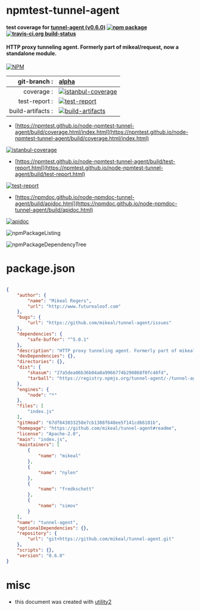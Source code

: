 # npmtest-tunnel-agent

#### test coverage for  [tunnel-agent (v0.6.0)](https://github.com/mikeal/tunnel-agent#readme)  [![npm package](https://img.shields.io/npm/v/npmtest-tunnel-agent.svg?style=flat-square)](https://www.npmjs.org/package/npmtest-tunnel-agent) [![travis-ci.org build-status](https://api.travis-ci.org/npmtest/node-npmtest-tunnel-agent.svg)](https://travis-ci.org/npmtest/node-npmtest-tunnel-agent)

#### HTTP proxy tunneling agent. Formerly part of mikeal/request, now a standalone module.

[![NPM](https://nodei.co/npm/tunnel-agent.png?downloads=true&downloadRank=true&stars=true)](https://www.npmjs.com/package/tunnel-agent)

| git-branch : | [alpha](https://github.com/npmtest/node-npmtest-tunnel-agent/tree/alpha)|
|--:|:--|
| coverage : | [![istanbul-coverage](https://npmtest.github.io/node-npmtest-tunnel-agent/build/coverage.badge.svg)](https://npmtest.github.io/node-npmtest-tunnel-agent/build/coverage.html/index.html)|
| test-report : | [![test-report](https://npmtest.github.io/node-npmtest-tunnel-agent/build/test-report.badge.svg)](https://npmtest.github.io/node-npmtest-tunnel-agent/build/test-report.html)|
| build-artifacts : | [![build-artifacts](https://npmtest.github.io/node-npmtest-tunnel-agent/glyphicons_144_folder_open.png)](https://github.com/npmtest/node-npmtest-tunnel-agent/tree/gh-pages/build)|

- [https://npmtest.github.io/node-npmtest-tunnel-agent/build/coverage.html/index.html](https://npmtest.github.io/node-npmtest-tunnel-agent/build/coverage.html/index.html)

[![istanbul-coverage](https://npmtest.github.io/node-npmtest-tunnel-agent/build/screenCapture.buildCi.browser.%252Ftmp%252Fbuild%252Fcoverage.lib.html.png)](https://npmtest.github.io/node-npmtest-tunnel-agent/build/coverage.html/index.html)

- [https://npmtest.github.io/node-npmtest-tunnel-agent/build/test-report.html](https://npmtest.github.io/node-npmtest-tunnel-agent/build/test-report.html)

[![test-report](https://npmtest.github.io/node-npmtest-tunnel-agent/build/screenCapture.buildCi.browser.%252Ftmp%252Fbuild%252Ftest-report.html.png)](https://npmtest.github.io/node-npmtest-tunnel-agent/build/test-report.html)

- [https://npmdoc.github.io/node-npmdoc-tunnel-agent/build/apidoc.html](https://npmdoc.github.io/node-npmdoc-tunnel-agent/build/apidoc.html)

[![apidoc](https://npmdoc.github.io/node-npmdoc-tunnel-agent/build/screenCapture.buildCi.browser.%252Ftmp%252Fbuild%252Fapidoc.html.png)](https://npmdoc.github.io/node-npmdoc-tunnel-agent/build/apidoc.html)

![npmPackageListing](https://npmtest.github.io/node-npmtest-tunnel-agent/build/screenCapture.npmPackageListing.svg)

![npmPackageDependencyTree](https://npmtest.github.io/node-npmtest-tunnel-agent/build/screenCapture.npmPackageDependencyTree.svg)



# package.json

```json

{
    "author": {
        "name": "Mikeal Rogers",
        "url": "http://www.futurealoof.com"
    },
    "bugs": {
        "url": "https://github.com/mikeal/tunnel-agent/issues"
    },
    "dependencies": {
        "safe-buffer": "^5.0.1"
    },
    "description": "HTTP proxy tunneling agent. Formerly part of mikeal/request, now a standalone module.",
    "devDependencies": {},
    "directories": {},
    "dist": {
        "shasum": "27a5dea06b36b04a0a9966774b290868f0fc40fd",
        "tarball": "https://registry.npmjs.org/tunnel-agent/-/tunnel-agent-0.6.0.tgz"
    },
    "engines": {
        "node": "*"
    },
    "files": [
        "index.js"
    ],
    "gitHead": "67df643033258e7cb1388f648ee5f141cd66101b",
    "homepage": "https://github.com/mikeal/tunnel-agent#readme",
    "license": "Apache-2.0",
    "main": "index.js",
    "maintainers": [
        {
            "name": "mikeal"
        },
        {
            "name": "nylen"
        },
        {
            "name": "fredkschott"
        },
        {
            "name": "simov"
        }
    ],
    "name": "tunnel-agent",
    "optionalDependencies": {},
    "repository": {
        "url": "git+https://github.com/mikeal/tunnel-agent.git"
    },
    "scripts": {},
    "version": "0.6.0"
}
```



# misc
- this document was created with [utility2](https://github.com/kaizhu256/node-utility2)
